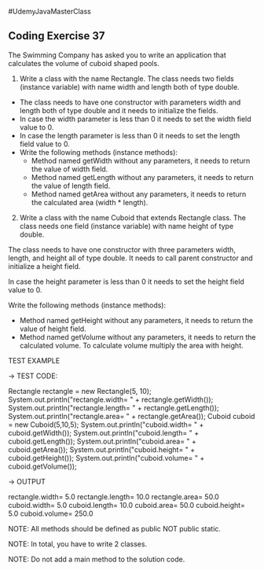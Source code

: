 #UdemyJavaMasterClass
## Coding Exercise 37

The Swimming Company has asked you to write an application that calculates the volume of cuboid shaped pools.


1. Write a class with the name Rectangle. The class needs two fields (instance variable) with name width and length both of type double.
* The class needs to have one constructor with parameters width and length both of type double and it needs to initialize the fields.
* In case the width parameter is less than 0 it needs to set the width field value to 0.
* In case the length parameter is less than 0 it needs to set the length field value to 0.
* Write the following methods (instance methods):
  * Method named getWidth without any parameters, it needs to return the value of width field.
  * Method named getLength without any parameters, it needs to return the value of length field.
  * Method named getArea without any parameters, it needs to return the calculated area (width * length).


2. Write a class with the name Cuboid that extends Rectangle class. The class needs one field (instance variable) with name height of type double.

The class needs to have one constructor with three parameters width, length, and height all of type double. It needs to call parent constructor and initialize a height field.

In case the height parameter is less than 0 it needs to set the height field value to 0.

Write the following methods (instance methods):
* Method named getHeight without any parameters, it needs to return the value of height field.
* Method named getVolume without any parameters, it needs to return the calculated volume. To calculate volume multiply the area with height.



TEST EXAMPLE

→ TEST CODE:

Rectangle rectangle = new Rectangle(5, 10);
System.out.println("rectangle.width= " + rectangle.getWidth());
System.out.println("rectangle.length= " + rectangle.getLength());
System.out.println("rectangle.area= " + rectangle.getArea());
Cuboid cuboid = new Cuboid(5,10,5);
System.out.println("cuboid.width= " + cuboid.getWidth());
System.out.println("cuboid.length= " + cuboid.getLength());
System.out.println("cuboid.area= " + cuboid.getArea());
System.out.println("cuboid.height= " + cuboid.getHeight());
System.out.println("cuboid.volume= " + cuboid.getVolume());

→ OUTPUT

rectangle.width= 5.0
rectangle.length= 10.0
rectangle.area= 50.0
cuboid.width= 5.0
cuboid.length= 10.0
cuboid.area= 50.0
cuboid.height= 5.0
cuboid.volume= 250.0


NOTE: All methods should be defined as public NOT public static.

NOTE: In total, you have to write 2 classes.

NOTE: Do not add a main method to the solution code.